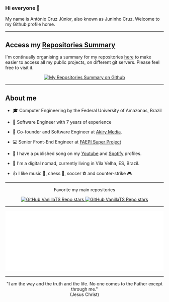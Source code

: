 <!--
**juninhocruzg3/juninhocruzg3** is a ✨ _special_ ✨ repository because its `README.md` (this file) appears on your GitHub profile.

Here are some ideas to get you started:

- 🔭 I’m currently working on ...
- 🌱 I’m currently learning ...
- 👯 I’m looking to collaborate on ...
- 🤔 I’m looking for help with ...
- 💬 Ask me about ...
- 📫 How to reach me: ...
- 😄 Pronouns: ...
- ⚡ Fun fact: ...
-->

### Hi everyone :wave:

My name is António Cruz Júnior, also known as Juninho Cruz. Welcome to my Github profile home.

---

## Access my [Repositories Summary](https://github.com/juninhocruzg3/juninhocruzg3/blob/master/MyRepositoriesSummary.md)

I'm continually organising a summary for my repositories [here](https://github.com/juninhocruzg3/juninhocruzg3/blob/master/MyRepositoriesSummary.md) to make easier to access all my public projects, on different git servers. Please feel free to visit it.

<p align="center">
  <a href="https://github.com/juninhocruzg3/juninhocruzg3/blob/master/MyRepositoriesSummary.md">
    <img alt="My Repositories Summary on Github" src="https://img.shields.io/github/stars/juninhocruzg3/juninhocruzg3?label=My%20Repositories%20Summary&style=social">
  </a>
</p>

---

## About me

- :mortar_board: Computer Engineering by the Federal University of Amazonas, Brazil

- :briefcase: Software Engineer with 7 years of experience

- :rocket: Co-founder and Software Engineer at [Akiry Media](https://akirymedia.com).

- :computer: Senior Front-End Engineer at [FAEPI Super Project](https://super.ufam.edu.br)

<!-- - :tv: I like to talk about Software Development in the Youtube Channel [TG15 Academy](https://www.youtube.com/@tg15academy) -->

- :microphone: I have a published song on my [Youtube](https://www.youtube.com/@juninhocruz) and [Spotify](https://open.spotify.com/artist/629eOeZrqkqRkZ9puBNuGw?si=VZLfXdxbQ6yPQFxXc7iFDw) profiles.

- :house_with_garden: I'm a digital nomad, currently living in Vila Velha, ES, Brazil.

- :thumbsup: I like music :musical_score:, chess :european_castle:, soccer :soccer: and counter-strike :video_game:

---

<p align="center">Favorite my main repositories</p>
<p align="center">
  <a href="https://github.com/juninhocruzg3/VanillaTS">
    <img alt="GitHub VanillaTS Repo stars" src="https://img.shields.io/github/stars/juninhocruzg3/VanillaTS?label=VanillaTS&style=social">
  </a>
  <a href="https://github.com/juninhocruzg3/express-routes-versioning">
    <img alt="GitHub VanillaTS Repo stars" src="https://img.shields.io/github/stars/juninhocruzg3/express-routes-versioning?label=Express%20Routes%20Versioning&style=social">
  </a>
</p>

---

<p align="center">
  <a href="https://open.spotify.com/track/5gHIAhc20bnRTiFCdITkWd?si=d5abbc51f2b24de9">
    <img alt="Listen to me on Spotify" src="https://github.com/juninhocruzg3/juninhocruzg3/blob/master/img/spotify-singer.svg">
  </a>

---

<p align="center" size="1">
    "I am the way and the truth and the life. No one comes to the Father except through me."<br>
(Jesus Christ)
</p>